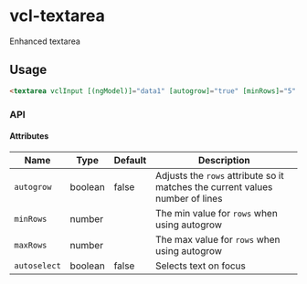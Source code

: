 # vcl-textarea

Enhanced textarea

## Usage

```html
<textarea vclInput [(ngModel)]="data1" [autogrow]="true" [minRows]="5" [maxRows]="10"></textarea>
```

### API

#### Attributes

| Name                | Type        | Default            | Description
| ------------        | ----------- | ------------------ |--------------
| `autogrow`          | boolean     | false              | Adjusts the `rows` attribute so it matches the current values number of lines
| `minRows`           | number      |                    | The min value for `rows` when using autogrow
| `maxRows`           | number      |                    | The max value for `rows` when using autogrow
| `autoselect`        | boolean     | false              | Selects text on focus
